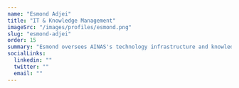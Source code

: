 ```yaml
---
name: "Esmond Adjei"
title: "IT & Knowledge Management"
imageSrc: "/images/profiles/esmond.png"
slug: "esmond-adjei"
order: 15
summary: "Esmond oversees AINAS's technology infrastructure and knowledge management systems, ensuring seamless digital operations and effective information sharing across the organization."
socialLinks:
  linkedin: ""
  twitter: ""
  email: ""
---
```

<!-- Esmond Adjei serves as AINAS's IT & Knowledge Management specialist, playing a crucial role in maintaining the organization's technological backbone and information systems. He is responsible for overseeing all IT infrastructure, ensuring robust and secure digital operations that support AINAS's mission across multiple African countries.

In his knowledge management capacity, Esmond develops and maintains systems for capturing, organizing, and sharing critical information across the organization. He ensures that research findings, project data, best practices, and institutional knowledge are effectively documented and accessible to team members and stakeholders.

His technical expertise encompasses network administration, database management, cybersecurity protocols, and digital collaboration tools that enable AINAS's distributed team to work efficiently. Esmond also leads the implementation of technology solutions that enhance project monitoring, data collection, and impact assessment for nature-based solutions initiatives.

With a keen understanding of both technology and organizational needs, Esmond bridges the gap between complex technical systems and practical applications, ensuring that AINAS's digital infrastructure supports the organization's goal of empowering African communities through sustainable, nature-based solutions. -->
